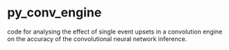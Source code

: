 # py_conv_engine
code for analysing the effect of single event upsets in a convolution engine on the accuracy of the convolutional neural network inference.
